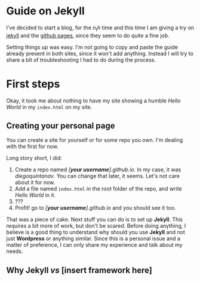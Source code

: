 # Guide on Jekyll

I've decided to start a blog, for the $n_th$ time and this time I am giving a try on [jekyll](https://jekyllrb.com/) and the [github pages](https://pages.github.com), since they seem to do quite a fine job.

Setting things up was easy. I'm not going to copy and paste the guide already present in both sites, since it won't add anything. Instead I will try to share a bit of troubleshooting I had to do during the process.

# First steps

Okay, it took me about nothing to have my site showing a humble *Hello World* in my ```index.html``` on my site.

## Creating your personal page

You can create a site for yourself or for some repo you own. I'm dealing with the first for now. 

Long story short, I did:

1.  Create a repo named *[**your username**].github.io*. In my case, it was *diegoquintanav*. You can change that later, it seems. Let's not care about it for now.
2.  Add a file named ```index.html``` in the root folder of the repo, and write *Hello World* in it.
3.  ???
1.  Profit! go to *[**your username**].github.io* and you should see it too.

That was a piece of cake. Next stuff you can do is to set up **Jekyll**. This requires a bit more of work, but don't be scared. Before doing anything, I believe is a good thing to understand why should you use **Jekyll** and not just **Wordpress**  or anything similar. Since this is a personal issue and a matter of preference, I can only share my experience and talk about my needs.

## Why Jekyll *vs* [insert framework here]








